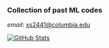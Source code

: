 ### Collection of past ML codes
*email*: xs2441@columbia.edu

<a href="https://github.com//alanshen21">
  <img align="center" alt="GitHub Stats" src="https://github-readme-stats.vercel.app/api?username=alanshen21&show_icons=true&include_all_commits=true" />
</a>
